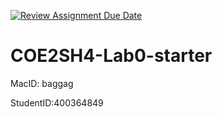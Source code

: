 [![Review Assignment Due Date](https://classroom.github.com/assets/deadline-readme-button-24ddc0f5d75046c5622901739e7c5dd533143b0c8e959d652212380cedb1ea36.svg)](https://classroom.github.com/a/4fSU9BjA)
# COE2SH4-Lab0-starter
MacID: baggag

StudentID:400364849
